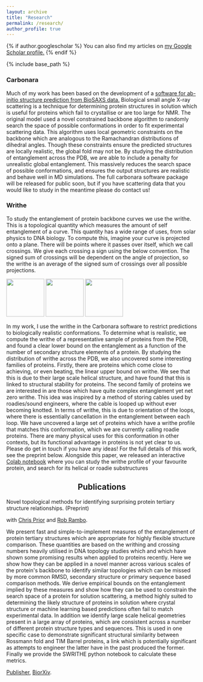 ```yaml
---
layout: archive
title: "Research"
permalink: /research/
author_profile: true
---
```


{% if author.googlescholar %}
  You can also find my articles on <u><a href="{{author.googlescholar}}">my Google Scholar profile</a>.</u>
{% endif %}

{% include base_path %}

<script
  src="https://code.jquery.com/jquery-3.4.1.min.js"
  integrity="sha256-CSXorXvZcTkaix6Yvo6HppcZGetbYMGWSFlBw8HfCJo="
  crossorigin="anonymous"></script>

<link rel="stylesheet" href="{{ site.baseurl }}/assets/vallenato/vallenato.css">
<script src='https://cdnjs.cloudflare.com/ajax/libs/mathjax/2.7.5/latest.js?config=TeX-MML-AM_CHTML' async></script>
<script src="{{ site.baseurl }}/assets/vallenato/vallenato.js"></script>


<h3>Carbonara</h3>
<p>
	Much of my work has been based on the development of a <a href="https://pubs.acs.org/doi/10.1021/acs.jctc.9b01010">software for ab-initio structure prediction from BioSAXS data.</a> Biological small angle X-ray scattering is a technique for determining protein structures in solution which is useful for proteins which fail to crystallise or are too large for NMR. The original model used a novel constrained backbone algorithm to randomly search the space of possible conformations in order to fit experimental scattering data. This algorithm uses local geometric constraints on the backbone which are analogous to the Ramachandran distributions of dihedral angles. Though these constraints ensure the predicted structures are locally realistic, the global fold may not be. By studying the distribution of entanglement across the PDB, we are able to include a penalty for unrealistic global entanglement. This massively reduces the search space of possible conformations, and ensures the output structures are realistic and behave well in MD simulations. The full carbonara software package will be released for public soon, but if you have scattering data that you would like to study in the meantime please do contact us!
</p>

<h3>Writhe</h3>
<p>
	To study the entanglement of protein backbone curves we use the writhe. This is a topological quantity which measures the amount of self entanglement of a curve. This quantity has a wide range of uses, from solar physics to DNA biology. To compute this, imagine your curve is projected onto a plane. There will be points where it passes over itself, which we call crossings. We give each crossing a sign using the below convention. The signed sum of crossings will be dependent on the angle of projection, so the writhe is an average of the signed sum of crossings over all possible projections.
	<p float="left">
		<img src="{{ site.baseurl }}/files/positive.png" width="100"/>
		<img src="{{ site.baseurl }}/files/negative.png" width="100"/>
		<img src="{{ site.baseurl }}/files/trefoil_writhe.png" width="100"/>
	</p>
In my work, I use the writhe in the Carbonara software to restrict predictions to biologically realistic conformations. To determine what is realistic, we compute the writhe of a representative sample of proteins from the PDB, and found a clear lower bound on the entanglement as a function of the number of secondary structure elements of a protein. By studying the distribution of writhe across the PDB, we also uncovered some interesting families of proteins. Firstly, there are proteins which come close to achieving, or even beating, the linear upper bound on writhe. We see that this is due to their large scale helical structure, and have found that this is linked to structural stability for proteins. The second family of proteins we are interested in are those which have quite complex entanglement yet net zero writhe. This idea was inspired by a method of storing cables used by roadies/sound engineers, where the cable is looped up without ever becoming knotted. In terms of writhe, this is due to orientation of the loops, where there is essentially cancellation in the entanglement between each loop. We have uncovered a large set of proteins which have a writhe profile that matches this conformation, which we are currently calling roadie proteins. There are many physical uses for this conformation in other contexts, but its functional advantage in proteins is not yet clear to us. Please do get in touch if you have any ideas! For the full details of this work, see the preprint below. Alongside this paper, we released an interactive <a href="https://colab.research.google.com/github/arronelab/SWRITHE/blob/main/SWRITHE.ipynb">Colab notebook</a> where you can study the writhe profile of your favourite protein, and search for its helical or roadie substructures
</p>
<div class="vallenato">
<h2 style="text-align: center;">Publications</h2>
<div class="vallenato-header" id="su2_center_vortices">
Novel topological methods for identifying surprising protein tertiary structure relationships. (Preprint)
</div><!--/.vallenato-header-->
	
<div class="vallenato-content">
<p>with <a href="[[https://sites.google.com/view/jeffreygiansiracusa/home](https://www.maths.dur.ac.uk/users/christopher.prior/)](https://www.maths.dur.ac.uk/users/christopher.prior/)">Chris Prior</a> and <a href="[[http://pyweb.swan.ac.uk/~pybl/](https://www.diamond.ac.uk/Instruments/Soft-Condensed-Matter/small-angle/B21/Staff/Robert-Rambo.html)](https://www.diamond.ac.uk/Instruments/Soft-Condensed-Matter/small-angle/B21/Staff/Robert-Rambo.html)">Rob Rambo</a>.</p>

<p>We present fast and simple-to-implement measures of the entanglement of protein tertiary structures which are appropriate for highly flexible structure comparison. These quantities are based on the writhing and crossing numbers heavily utilised in DNA topology studies which and which have shown some promising results when applied to proteins recently. Here we show how they can be applied in a novel manner across various scales of the protein's backbone to identify similar topologies which can be missed by more common RMSD, secondary structure or primary sequence based comparison methods. We derive empirical bounds on the entanglement implied by these measures and show how they can be used to constrain the search space of a protein for solution scattering, a method highly suited to determining the likely structure of proteins in solution where crystal structure or machine learning based predictions often fail to match experimental data. In addition we identify large scale helical geometries present in a large array of proteins, which are consistent across a number of different protein structure types and sequences. This is used in one specific case to demonstrate significant structural similarity between Rossmann fold and TIM Barrel proteins, a link which is potentially significant as attempts to engineer the latter have in the past produced the former. Finally we provide the SWRITHE python notebook to calculate these metrics.
</p>
<p><a href="">Publisher</a>, <a href="https://www.biorxiv.org/content/10.1101/2023.06.09.544297v1">BiorXiv</a>.</p>
</div><!--/.vallenato-content-->
</div><!--/.vallenato-->

<script>
$(document).ready(function() {
	vallenato();
});
</script>
